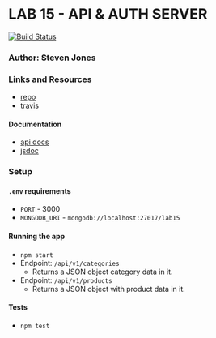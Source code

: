 # LAB 15 - API & AUTH SERVER

[![Build Status](https://travis-ci.org/colosrjones-401d4/lab-15.svg?branch=master)](https://travis-ci.org/colosrjones-401d4/lab-15/builds/594248960)

### Author: Steven Jones

### Links and Resources
* [repo](https://github.com/colosrjones-401d4/lab-15/pull/2)
* [travis](https://travis-ci.org/colosrjones-401d4/lab-15/builds/594248960)

#### Documentation
* [api docs](https://localhost:3333/api-docs)
* [jsdoc](https://localhost:3000/docs)

### Setup
#### `.env` requirements
* `PORT` - 3000
* `MONGODB_URI` - `mongodb://localhost:27017/lab15`

#### Running the app
* `npm start`
* Endpoint: `/api/v1/categories`
  * Returns a JSON object category data in it.
* Endpoint: `/api/v1/products`
  * Returns a JSON object with product data in it.
  
#### Tests
* `npm test`